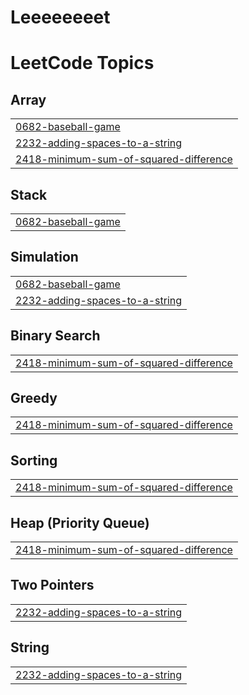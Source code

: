 # Leeeeeeeet
<!---LeetCode Topics Start-->
# LeetCode Topics
## Array
|  |
| ------- |
| [0682-baseball-game](https://github.com/MinjuKwak01/Leeeeeeeet/tree/master/0682-baseball-game) |
| [2232-adding-spaces-to-a-string](https://github.com/MinjuKwak01/Leeeeeeeet/tree/master/2232-adding-spaces-to-a-string) |
| [2418-minimum-sum-of-squared-difference](https://github.com/MinjuKwak01/Leeeeeeeet/tree/master/2418-minimum-sum-of-squared-difference) |
## Stack
|  |
| ------- |
| [0682-baseball-game](https://github.com/MinjuKwak01/Leeeeeeeet/tree/master/0682-baseball-game) |
## Simulation
|  |
| ------- |
| [0682-baseball-game](https://github.com/MinjuKwak01/Leeeeeeeet/tree/master/0682-baseball-game) |
| [2232-adding-spaces-to-a-string](https://github.com/MinjuKwak01/Leeeeeeeet/tree/master/2232-adding-spaces-to-a-string) |
## Binary Search
|  |
| ------- |
| [2418-minimum-sum-of-squared-difference](https://github.com/MinjuKwak01/Leeeeeeeet/tree/master/2418-minimum-sum-of-squared-difference) |
## Greedy
|  |
| ------- |
| [2418-minimum-sum-of-squared-difference](https://github.com/MinjuKwak01/Leeeeeeeet/tree/master/2418-minimum-sum-of-squared-difference) |
## Sorting
|  |
| ------- |
| [2418-minimum-sum-of-squared-difference](https://github.com/MinjuKwak01/Leeeeeeeet/tree/master/2418-minimum-sum-of-squared-difference) |
## Heap (Priority Queue)
|  |
| ------- |
| [2418-minimum-sum-of-squared-difference](https://github.com/MinjuKwak01/Leeeeeeeet/tree/master/2418-minimum-sum-of-squared-difference) |
## Two Pointers
|  |
| ------- |
| [2232-adding-spaces-to-a-string](https://github.com/MinjuKwak01/Leeeeeeeet/tree/master/2232-adding-spaces-to-a-string) |
## String
|  |
| ------- |
| [2232-adding-spaces-to-a-string](https://github.com/MinjuKwak01/Leeeeeeeet/tree/master/2232-adding-spaces-to-a-string) |
<!---LeetCode Topics End-->